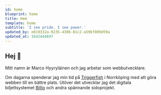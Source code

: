 ```yaml
---
id: home
blueprint: home
title: Hem
template: home
subtitle: 'I see pride. I see power.'
updated_by: e819332a-9235-4386-81c2-a59bf809d59a
updated_at: 1642444697
---
```

## Hej 👋

Mitt namn är Marco Hyyryläinen och jag arbetar som webbutvecklare.

Om dagarna spenderar jag min tid på [Triggerfish](https://triggerfish.se) i Norrköping med att göra webben till en bättre plats. Utöver det utvecklar jag det digitala biljettsystemet [Billio](https://billio.app) och andra spännande sidoprojekt.